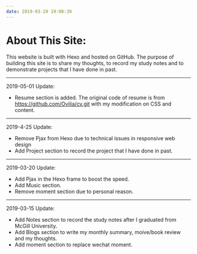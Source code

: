 ```yaml
---
date: 2019-03-20 19:08:39
---
```


# About This Site: 

This website is built with Hexo and hosted on GitHub. The purpose of building this site is to share my thoughts, to record my study notes and to demonstrate projects that I have done in past.

---

2019-05-01 Update: 
* Resume section is added. The original code of resume is from https://github.com/Ovilia/cv.git with my modification on CSS and content. 

---

2019-4-25 Update: 
* Remove Pjax from Hexo due to technical issues in responsive web design
* Add Project section to record the project that I have done in past.

---

2019-03-20 Update: 
* Add Pjax in the Hexo frame to boost the speed. 
* Add Music section.
* Remove moment section due to personal reason.

---

2019-03-15 Update: 
* Add Notes section to record the study notes after I graduated from McGill University.
* Add Blogs section to write my monthly summary, moive/book review and my thoughts.
* Add moment section to replace wechat moment.

